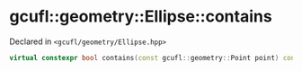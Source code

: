 # gcufl::geometry::Ellipse::contains
Declared in `<gcufl/geometry/Ellipse.hpp>`
```cpp
virtual constexpr bool contains(const gcufl::geometry::Point point) const noexcept;
```
